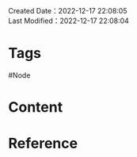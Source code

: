 Created Date：2022-12-17 22:08:05  
Last Modified：2022-12-17 22:08:04

# Tags

#Node

# Content

# Reference
